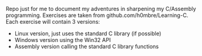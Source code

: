 
Repo just for me to document my adventures in sharpening my C/Assembly programming. Exercises are taken from github.com/h0mbre/Learning-C. Each exercise will contain 3 versions:
   * Linux version, just uses the standard C library (if possible)
   * Windows version using the Win32 API
   * Assembly version calling the standard C library functions
